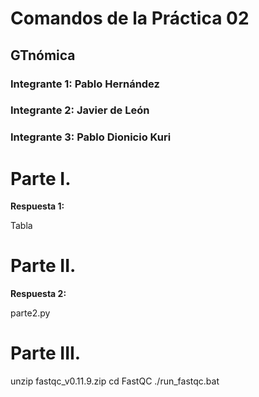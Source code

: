 # Comandos de la Práctica 02
## GTnómica
### Integrante 1: Pablo Hernández
### Integrante 2: Javier de León
### Integrante 3: Pablo Dionicio Kuri 
# Parte I. 

**Respuesta 1:**

Tabla

# Parte II.

**Respuesta 2:**

parte2.py

# Parte III.

unzip fastqc_v0.11.9.zip
cd FastQC
./run_fastqc.bat